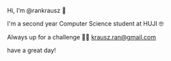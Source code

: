 Hi, I’m @rankrausz 👋 

I'm a second year Computer Science student at HUJI 🤓

Always up for a challenge 🤝🏽
krausz.ran@gmail.com

have a great day!

<!---
rankrausz/rankrausz is a ✨ special ✨ repository because its `README.md` (this file) appears on your GitHub profile.
You can click the Preview link to take a look at your changes.
--->

